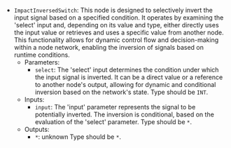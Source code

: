 - `ImpactInversedSwitch`: This node is designed to selectively invert the input signal based on a specified condition. It operates by examining the 'select' input and, depending on its value and type, either directly uses the input value or retrieves and uses a specific value from another node. This functionality allows for dynamic control flow and decision-making within a node network, enabling the inversion of signals based on runtime conditions.
    - Parameters:
        - `select`: The 'select' input determines the condition under which the input signal is inverted. It can be a direct value or a reference to another node's output, allowing for dynamic and conditional inversion based on the network's state. Type should be `INT`.
    - Inputs:
        - `input`: The 'input' parameter represents the signal to be potentially inverted. The inversion is conditional, based on the evaluation of the 'select' parameter. Type should be `*`.
    - Outputs:
        - `*`: unknown Type should be `*`.
